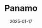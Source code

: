---
layout: Post
title: Panamo
description: Custom Wordpress based website built with ACF Custom Blocks.
date: '2025-01-17'
tags:
  - wordpress
  - tailwind
  - alpine
  - acf
logo:
  src: /projects/panamo/logo.svg
  width: 500          
  height: 250         
images:
  - src: /projects/panamo/1.png
  - src: /projects/panamo/2.png
  - src: /projects/panamo/3.png
---